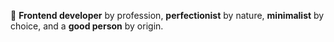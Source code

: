 🐸 **Frontend developer** by profession, **perfectionist** by nature, **minimalist** by choice, and a **good person** by origin.

<!---
romkolisnyk/romkolisnyk is a ✨ special ✨ repository because its `README.md` (this file) appears on your GitHub profile.
You can click the Preview link to take a look at your changes.
--->
